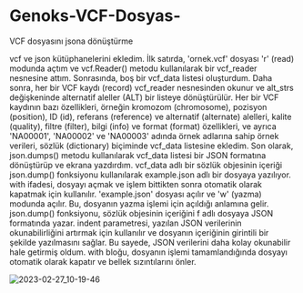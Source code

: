 # Genoks-VCF-Dosyas-
VCF dosyasını jsona dönüştürme

vcf ve json kütüphanelerini ekledim.
İlk satırda, 'ornek.vcf' dosyası 'r' (read) modunda açtım ve vcf.Reader() metodu kullanılarak bir vcf_reader nesnesine attım.
Sonrasında, boş bir vcf_data listesi oluşturdum.
Daha sonra, her bir VCF kaydı (record) vcf_reader nesnesinden okunur ve alt_strs değişkeninde alternatif aleller (ALT) bir listeye dönüştürülür.
Her bir VCF kaydının bazı özellikleri, örneğin kromozom (chromosome), pozisyon (position), ID (id), referans (reference) ve alternatif (alternate) alelleri,
kalite (quality), filtre (filter), bilgi (info) ve format (format) özellikleri, ve ayrıca 'NA00001', 'NA00002' ve 'NA00003' adında örnek adlarına sahip örnek verileri,
sözlük (dictionary) biçiminde vcf_data listesine ekledim.
Son olarak, json.dumps() metodu kullanılarak vcf_data listesi bir JSON formatına dönüştürüp ve ekrana yazdırdım.
vcf_data adlı bir sözlük objesinin içeriği json.dump() fonksiyonu kullanılarak example.json adlı bir dosyaya yazılıyor.
with ifadesi, dosyayı açmak ve işlem bittikten sonra otomatik olarak kapatmak için kullanılır.
'example.json' dosyası açılır ve 'w' (yazma) modunda açılır. Bu, dosyanın yazma işlemi için açıldığı anlamına gelir.
json.dump() fonksiyonu, sözlük objesinin içeriğini f adlı dosyaya JSON formatında yazar. indent parametresi,
yazılan JSON verilerinin okunabilirliğini artırmak için kullanılır ve dosyanın içeriğinin girintili bir şekilde yazılmasını sağlar.
Bu sayede, JSON verilerini daha kolay okunabilir hale getirmiş oldum.
with bloğu, dosyanın işlemi tamamlandığında dosyayı otomatik olarak kapatır ve bellek sızıntılarını önler.


![2023-02-27_10-19-46](https://user-images.githubusercontent.com/113882167/221504805-b1f1d82c-53c0-458b-8809-140a8d61166e.png)
